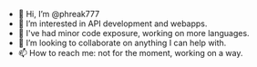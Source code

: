 - 👋 Hi, I’m @phreak777
- 👀 I’m interested in API development and webapps.
- 🌱 I've had minor code exposure, working on more languages.
- 💞️ I’m looking to collaborate on anything I can help with.
- 📫 How to reach me: not for the moment, working on a way.

<!---
phreak777/phreak777 is a ✨ special ✨ repository because its `README.md` (this file) appears on your GitHub profile.
You can click the Preview link to take a look at your changes.
--->
